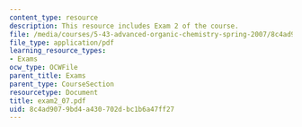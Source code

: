 ```yaml
---
content_type: resource
description: This resource includes Exam 2 of the course.
file: /media/courses/5-43-advanced-organic-chemistry-spring-2007/8c4ad9079bd4a430702dbc1b6a47ff27_exam2_07.pdf
file_type: application/pdf
learning_resource_types:
- Exams
ocw_type: OCWFile
parent_title: Exams
parent_type: CourseSection
resourcetype: Document
title: exam2_07.pdf
uid: 8c4ad907-9bd4-a430-702d-bc1b6a47ff27
---
```

